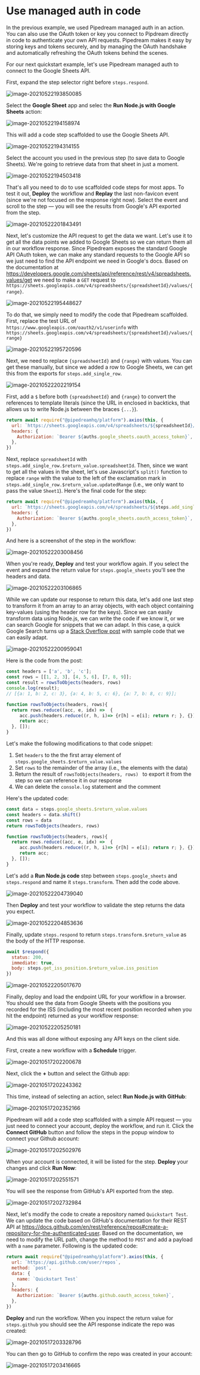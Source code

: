 # Use managed auth in code

In the previous example, we used Pipedream managed auth in an action. You can also use the OAuth token or key you connect to Pipdream directly in code to authenticate your own API requests. Pipedream makes it easy by storing keys and tokens securely, and by managing the OAuth handshake and automatically refreshing the OAuth tokens behind the scenes.

For our next quickstart example, let's use Pipedream managed auth to connect to the Google Sheets API. 

First, expand the step selector right before `steps.respond`.

![image-20210522193850085](image-20210522193850085.png)

Select the **Google Sheet** app and selec the **Run Node.js with Google Sheets** action:

![image-20210522194158974](image-20210522194158974.png)

This will add a code step scaffolded to use the Google Sheets API. 

![image-20210522194314155](image-20210522194314155.png)

Select the account you used in the previous step (to save data to Google Sheets). We're going to retrieve data from that sheet in just a moment. 

![image-20210522194503418](image-20210522194503418.png)

That's all you need to do to use scaffolded code steps for most apps. To test it out, **Deploy** the workflow and **Replay** the last non-favicon event (since we're not focused on the response right now). Select the event and scroll to the step — you will see the results from Google's API exported from the step.

![image-20210522201843491](image-20210522201843491.png)

Next, let's customize the API request to get the data we want. Let's use it to get all the data points we added to Google Sheets so we can return them all in our workflow response. Since Pipedream exposes the standard Google API OAuth token, we can make any standard requests to the Google API so we just need to find the API endpoint we need in Google's docs. Based on the documentation at https://developers.google.com/sheets/api/reference/rest/v4/spreadsheets.values/get we need to make a `GET` request to `https://sheets.googleapis.com/v4/spreadsheets/{spreadsheetId}/values/{range}`. 

![image-20210522195448627](image-20210522195448627.png)

To do that, we simply need to modify the code that Pipedream scaffolded. First, replace the test URL of `https://www.googleapis.com/oauth2/v1/userinfo` with `https://sheets.googleapis.com/v4/spreadsheets/{spreadsheetId}/values/{range}`

![image-20210522195720596](image-20210522195720596.png)

Next, we need to replace `{spreadsheetId}` and `{range}` with values. You can get these manually, but since we added a row to Google Sheets, we can get this from the exports for `steps.add_single_row`. 

![image-20210522202219154](image-20210522202219154.png)

First, add a `$` before both `{spreadsheetId}` and `{range}` to convert the references to template literals (since the URL in enclosed in backticks, that allows us to write Node.js between the braces `{...}`). 

```javascript
return await require("@pipedreamhq/platform").axios(this, {
  url: `https://sheets.googleapis.com/v4/spreadsheets/${spreadsheetId}/values/${range}`,
  headers: {
    Authorization: `Bearer ${auths.google_sheets.oauth_access_token}`,
  },
})
```

Next, replace `spreadsheetId` with `steps.add_single_row.$return_value.spreadsheetId`. Then, since we want to get all the values in the sheet, let's use Javascript's `split()` function to replace `range` with the value to the left of the exclamation mark in `steps.add_single_row.$return_value.updatedRange` (i.e., we only want to pass the value `Sheet1`). Here's the final code for the step:

```javascript
return await require("@pipedreamhq/platform").axios(this, {
  url: `https://sheets.googleapis.com/v4/spreadsheets/${steps.add_single_row.$return_value.spreadsheetId}/values/${steps.add_single_row.$return_value.updatedRange.split("!")[0]}`,
  headers: {
    Authorization: `Bearer ${auths.google_sheets.oauth_access_token}`,
  },
})
```

And here is a screenshot of the step in the workflow:

![image-20210522203008456](image-20210522203008456.png)

When you're ready, **Deploy** and test your workflow again. If you select the event and expand the return value for `steps.google_sheets` you'll see the headers and data.

![image-20210522203106865](image-20210522203106865.png)

While we can update our response to return this data, let's add one last step to transform it from an array to an array objects, with each object containing key-values (using the header row for the keys). Since we can easily transform data using Node.js, we can write the code if we know it, or we can search Google for snippets that we can adapt. In this case, a quick Google Search turns up a [Stack Overflow post](https://stackoverflow.com/questions/58050534/javascript-make-a-key-value-data-structure-from-2-dimensional-arrayheader-row) with sample code that we can easily adapt.

![image-20210522200959041](image-20210522200959041.png)

Here is the code from the post:

```javascript
const headers = ['a', 'b', 'c'];
const rows = [[1, 2, 3], [4, 5, 6], [7, 8, 9]];
const result = rowsToObjects(headers, rows) 
console.log(result);
// [{a: 1, b: 2, c: 3}, {a: 4, b: 5, c: 6}, {a: 7, b: 8, c: 9}];

function rowsToObjects(headers, rows){
  return rows.reduce((acc, e, idx) =>  {
     acc.push(headers.reduce((r, h, i)=> {r[h] = e[i]; return r; }, {}))
     return acc;
  }, []);
}
```

Let's make the following modifications to that code snippet:

1. Set `headers` to the the first array element of `steps.google_sheets.$return_value.values`
2. Set `rows` to the remainder of the array (i.e., the elements with the data)
3. Return the result of `rowsToObjects(headers, rows) ` to export it from the step so we can reference it in our response
4. We can delete the `console.log` statement and the comment

Here's the updated code:

```javascript
const data = steps.google_sheets.$return_value.values
const headers = data.shift()
const rows = data
return rowsToObjects(headers, rows) 

function rowsToObjects(headers, rows){
  return rows.reduce((acc, e, idx) =>  {
     acc.push(headers.reduce((r, h, i)=> {r[h] = e[i]; return r; }, {}))
     return acc;
  }, []);
}
```

Let's add a **Run Node.js code** step between `steps.google_sheets` and `steps.respond` and name it `steps.transform`. Then add the code above.

![image-20210522204739040](image-20210522204739040.png)

Then **Deploy** and test your workflow to validate the step returns the data you expect.

![image-20210522204853636](image-20210522204853636.png)

Finally, update `steps.respond` to return `steps.transform.$return_value` as the body of the HTTP response.

```javascript
await $respond({
  status: 200,
  immediate: true,
  body: steps.get_iss_position.$return_value.iss_position
})
```

![image-20210522205017670](image-20210522205017670.png)

Finally, deploy and load the endpoint URL for your workflow in a browser. You should see the data from Google Sheets with the positions you recorded for the ISS (including the most recent position recorded when you hit the endpoint) returned as your workflow response:

![image-20210522205250181](image-20210522205250181.png)

And this was all done without exposing any API keys on the client side.



First, create a new workflow with a **Schedule** trigger.

![image-20210517202200678](../images/image-20210517202200678.png)

Next, click the **+** button and select the Github app:

![image-20210517202243362](../images/image-20210517202243362.png)

This time, instead of selecting an action, select **Run Node.js with GitHub**:

![image-20210517202352166](../images/image-20210517202352166.png)

Pipedream will add a code step scaffolded with a simple API request — you just need to connect your account, deploy the workflow, and run it. Click the **Connect GitHub** button and follow the steps in the popup window to connect your Github account:

![image-20210517202502976](../images/image-20210517202502976.png)

When your account is connected, it will be listed for the step. **Deploy** your changes and click **Run Now**:

![image-20210517202551571](../images/image-20210517202551571.png)

You will see the response from GitHub's API exported from the step.

![image-20210517202732984](../images/image-20210517202732984.png)

Next, let's modify the code to create a repository named `Quickstart Test`. We can update the code based on GitHub's documentation for their REST API at https://docs.github.com/en/rest/reference/repos#create-a-repository-for-the-authenticated-user. Based on the documentation, we need to modify the URL path, change the method to `POST` and add a payload with a `name` parameter. Following is the updated code:

```javascript
return await require("@pipedreamhq/platform").axios(this, {
  url: `https://api.github.com/user/repos`,
  method: `post`,
  data: {
    name: `Quickstart Test`
  },
  headers: {
    Authorization: `Bearer ${auths.github.oauth_access_token}`,
  },
})
```

**Deploy** and run the workflow. When you inspect the return value for `steps.github` you should see the API response indicate the repo was created:

![image-20210517203328796](../images/image-20210517203328796.png)

You can then go to GitHub to confirm the repo was created in your account:

![image-20210517203416665](../images/image-20210517203416665.png)

